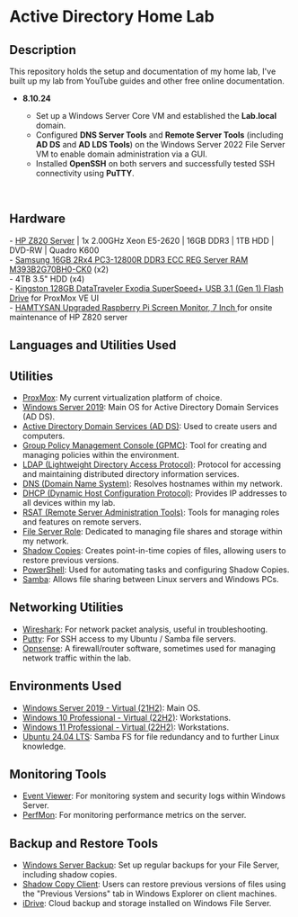 <h1>Active Directory Home Lab</h1>



<h2>Description</h2>

This repository holds the setup and documentation of my home lab, I've built up my lab from YouTube guides and other free online documentation.

<ul>
  <li><strong>8.10.24</strong></li>
  <ul>
    <li>Set up a Windows Server Core VM and established the <strong>Lab.local</strong> domain.</li>
    <li>Configured <strong>DNS Server Tools</strong> and <strong>Remote Server Tools</strong> (including <strong>AD DS</strong> and <strong>AD LDS Tools</strong>) on the Windows Server 2022 File Server VM to enable domain administration via a GUI.</li>
    <li>Installed <strong>OpenSSH</strong> on both servers and successfully tested SSH connectivity using <strong>PuTTY</strong>.</li>
  </ul>
</ul>

   
<br />

<h2> Hardware</h2>
- <a href="https://support.hp.com/us-en/product/details/hp-z820-workstation/5225041">HP Z820 Server</a> | 1x 2.00GHz Xeon E5-2620 | 16GB DDR3 | 1TB HDD | DVD-RW | Quadro K600<br>
- <a href="https://semiconductor.samsung.com/us/dram/module/rdimm/m393b2g70bh0-ck0/">Samsung 16GB 2Rx4 PC3-12800R DDR3 ECC REG Server RAM M393B2G70BH0-CK0</a> (x2)<br>
- 4TB 3.5" HDD (x4) <br>
- <a href="https://shop.kingston.com/products/datatraveler-exodia-usb-flash-drive?variant=39392789528768">Kingston 128GB DataTraveler Exodia SuperSpeed+ USB 3.1 (Gen 1) Flash Drive<a></a> for ProxMox VE UI <br>
- <a href="https://www.amazon.com/HAMTYSAN-Raspberry-Pi-Monitor-Non-Touch/dp/B0B8S9DYQC">HAMTYSAN Upgraded Raspberry Pi Screen Monitor, 7 Inch </a> for onsite  maintenance of HP Z820 server

<h2>Languages and Utilities Used</h2>

<h2>Utilities</h2>
<ul>
  <li><a href="https://www.proxmox.com/proxmox-ve">ProxMox</a>: My current virtualization platform of choice.</li>
  <li><a href="https://www.microsoft.com/en-us/evalcenter/evaluate-windows-server-2019">Windows Server 2019</a>: Main OS for Active Directory Domain Services (AD DS).</li>
  <li><a href="https://docs.microsoft.com/en-us/windows-server/identity/ad-ds/active-directory-domain-services-overview">Active Directory Domain Services (AD DS)</a>: Used to create users and computers.</li>
  <li><a href="https://docs.microsoft.com/en-us/windows-server/administration/windows-commands/gpmc">Group Policy Management Console (GPMC)</a>: Tool for creating and managing policies within the environment.</li>
  <li><a href="https://ldap.com/ldap-directory/">LDAP (Lightweight Directory Access Protocol)</a>: Protocol for accessing and maintaining distributed directory information services.</li>
  <li><a href="https://www.cloudflare.com/learning/dns/what-is-dns/">DNS (Domain Name System)</a>: Resolves hostnames within my network.</li>
  <li><a href="https://docs.microsoft.com/en-us/windows-server/networking/technologies/dhcp/dhcp-top">DHCP (Dynamic Host Configuration Protocol)</a>: Provides IP addresses to all devices within my lab.</li>
  <li><a href="https://docs.microsoft.com/en-us/windows-server/remote/remote-server-administration-tools">RSAT (Remote Server Administration Tools)</a>: Tools for managing roles and features on remote servers.</li>
  <li><a href="https://docs.microsoft.com/en-us/windows-server/storage/file-server/file-server-role">File Server Role</a>: Dedicated to managing file shares and storage within my network.</li>
  <li><a href="https://docs.microsoft.com/en-us/windows-server/administration/windows-commands/vssadmin">Shadow Copies</a>: Creates point-in-time copies of files, allowing users to restore previous versions.</li>
  <li><a href="https://docs.microsoft.com/en-us/powershell/scripting/overview">PowerShell</a>: Used for automating tasks and configuring Shadow Copies.</li>
  <li><a href="https://www.samba.org/">Samba</a>: Allows file sharing between Linux servers and Windows PCs.</li>
</ul>


<h2>Networking Utilities</h2>
<ul>
  <li><a href="https://www.wireshark.org/">Wireshark</a>: For network packet analysis, useful in troubleshooting.</li>
  <li><a href="https://www.putty.org/">Putty</a>: For SSH access to my Ubuntu / Samba file servers.</li>
  <li><a href="https://opnsense.org/">Opnsense</a>: A firewall/router software, sometimes used for managing network traffic within the lab.</li>
</ul>

  
<h2>Environments Used </h2>

<ul>
  <li><a href="https://www.microsoft.com/en-us/evalcenter/evaluate-windows-server-2019">Windows Server 2019 - Virtual (21H2)</a>: Main OS.</li>
  <li><a href="https://www.microsoft.com/en-us/windows/get-windows-10">Windows 10 Professional - Virtual (22H2)</a>: Workstations.</li>
  <li><a href="https://www.microsoft.com/en-us/windows/get-windows-11">Windows 11 Professional - Virtual (22H2)</a>: Workstations.</li>
  <li><a href="https://ubuntu.com/download/server">Ubuntu 24.04 LTS</a>: Samba FS for file redundancy and to further Linux knowledge.</li>
</ul>
  

<h2>Monitoring Tools</h2>
<ul>
  <li><a href="https://learn.microsoft.com/en-us/shows/inside/event-viewer">Event Viewer</a>: For monitoring system and security logs within Windows Server.</li>
  <li><a href="https://learn.microsoft.com/en-us/dynamics365/business-central/dev-itpro/administration/tools-monitor-performance-counters-and-events">PerfMon</a>: For monitoring performance metrics on the server.</li>
</ul>


<h2>Backup and Restore Tools</h2>
<ul>
  <li><a href="https://docs.microsoft.com/en-us/windows-server/backup/windows-server-backup">Windows Server Backup</a>: Set up regular backups for your File Server, including shadow copies.</li>
  <li><a href="https://docs.microsoft.com/en-us/windows-server/backup/restore-files-using-shadow-copies">Shadow Copy Client</a>: Users can restore previous versions of files using the "Previous Versions" tab in Windows Explorer on client machines.</li>
  <li><a href="https://www.idrive.com/">iDrive</a>: Cloud backup and storage installed on Windows File Server.</li>
</ul>






